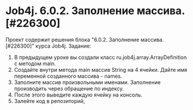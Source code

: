 # Job4j. 6.0.2. Заполнение массива. [#226300]
Проект содержит решения блока "6.0.2. Заполнение массива. [#226300]" курса Job4j.
Задание:
1. В предыдущем уроке вы создали класс ru.job4j.array.ArrayDefinition c методом main.
2. Создайте внутри метода main массив String на 4 ячейки. Дайте имя переменной созданного массива - names.
3. Заполните массив произвольными именами. Заполнение производить через обращение по индексу.
4. После этого выведите каждую ячейку на консоль.
5. Залейте код в репозиторий,